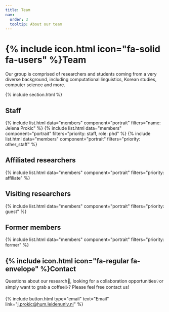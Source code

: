```yaml
---
title: Team
nav:
  order: 3
  tooltip: About our team
---
```


# {% include icon.html icon="fa-solid fa-users" %}Team

Our group is comprised of researchers and students coming from a very diverse background, including computational linguistics, Korean studies, computer science and more.

{% include section.html %}

## Staff
{% include list.html data="members" component="portrait" filters="name: Jelena Prokic" %}
{% include list.html data="members" component="portrait" filters="priority: staff, role: phd" %}
{% include list.html data="members" component="portrait" filters="priority: other_staff" %}

## Affiliated researchers
{% include list.html data="members" component="portrait" filters="priority: affiliate" %}

## Visiting researchers
{% include list.html data="members" component="portrait" filters="priority: guest" %}

## Former members
{% include list.html data="members" component="portrait" filters="priority: former" %}

## {% include icon.html icon="fa-regular fa-envelope" %}Contact

Questions about our research🔬, looking for a collaboration opportunities💡or simply want to grab a coffee☕? Please feel free contact us!

{%
  include button.html
  type="email"
  text="Email"
  link="j.prokic@hum.leidenuniv.nl"
%}